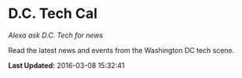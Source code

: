 # D.C. Tech Cal
*Alexa ask D.C. Tech for news*

Read the latest news and events from the Washington DC tech scene.

**Last Updated:** 2016-03-08 15:32:41